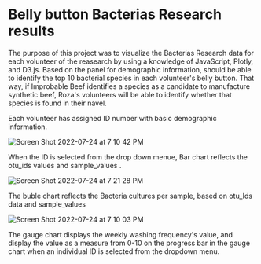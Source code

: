 # Belly button Bacterias Research results 

The purpose of this project was to visualize the Bacterias Research  data for each volunteer of the reasearch by using a knowledge of JavaScript, Plotly, and D3.js. Based on the panel for demographic information, should be able to identify the top 10 bacterial species in each volunteer's belly button. That way, if Improbable Beef identifies a species as a candidate to manufacture synthetic beef, Roza's volunteers will be able to identify whether that species is found in their navel.

Each volunteer has assigned ID number with basic demographic information.

![Screen Shot 2022-07-24 at 7 10 42 PM](https://user-images.githubusercontent.com/103322251/180669949-5bdc1d3f-75d0-4b7e-9660-8eae25729a9a.png)

 When the ID  is selected from the drop down menue, Bar chart reflects the otu_ids  values and sample_values . 
 
 ![Screen Shot 2022-07-24 at 7 21 28 PM](https://user-images.githubusercontent.com/103322251/180669966-169e3663-bf5f-412f-90c8-536c1d394241.png)

The buble chart reflects the Bacteria cultures per sample, based on otu_Ids data and sample_values

![Screen Shot 2022-07-24 at 7 10 03 PM](https://user-images.githubusercontent.com/103322251/180670124-b3cca5d0-df03-4b9a-959d-7e94b2e1750a.png)

The gauge chart  displays the weekly washing frequency's value, and display the value as a measure from 0-10 on the progress bar in the gauge chart when an individual ID is selected from the dropdown menu.



